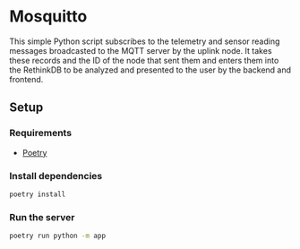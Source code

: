 # Mosquitto

This simple Python script subscribes to the telemetry and sensor reading
messages broadcasted to the MQTT server by the uplink node. It takes these
records and the ID of the node that sent them and enters them into the
RethinkDB to be analyzed and presented to the user by the backend and
frontend.

## Setup

### Requirements

- [Poetry](https://python-poetry.org/docs)

### Install dependencies

```sh
poetry install
```

### Run the server

```sh
poetry run python -m app
```
